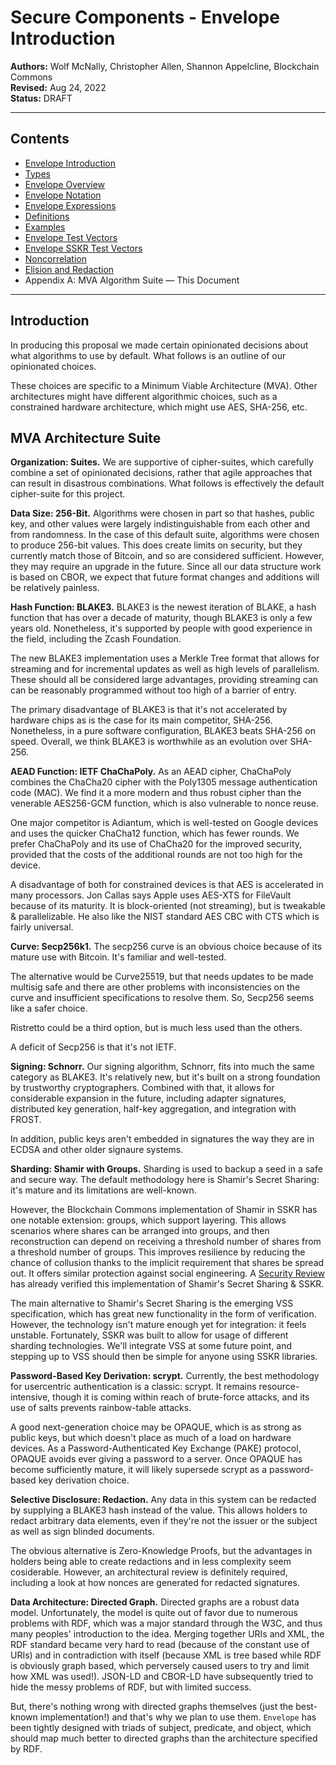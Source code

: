 # Secure Components - Envelope Introduction

**Authors:** Wolf McNally, Christopher Allen, Shannon Appelcline, Blockchain Commons</br>
**Revised:** Aug 24, 2022</br>
**Status:** DRAFT

---

## Contents

* [Envelope Introduction](0-INTRODUCTION.md)
* [Types](1-TYPES.md)
* [Envelope Overview](2-ENVELOPE.md)
* [Envelope Notation](3-ENVELOPE-NOTATION.md)
* [Envelope Expressions](4-ENVELOPE-EXPRESSIONS.md)
* [Definitions](5-DEFINITIONS.md)
* [Examples](6-EXAMPLES.md)
* [Envelope Test Vectors](7-ENVELOPE-TEST-VECTORS.md)
* [Envelope SSKR Test Vectors](8-ENVELOPE-SSKR-TEST-VECTORS.md)
* [Noncorrelation](9-NONCORRELATION.md)
* [Elision and Redaction](10-ELISION-REDACTION.md)
* Appendix A: MVA Algorithm Suite — This Document

---

## Introduction

In producing this proposal we made certain opinionated decisions about what algorithms to use by default. What follows is an outline of our opinionated choices.

These choices are specific to a Minimum Viable Architecture (MVA). Other architectures might have different algorithmic choices, such as a constrained hardware architecture, which might use AES, SHA-256, etc.

## MVA Architecture Suite

**Organization: Suites.** We are supportive of cipher-suites, which carefully combine a set of opinionated decisions, rather that agile approaches that can result in disastrous combinations. What follows is effectively the default cipher-suite for this project.

**Data Size: 256-Bit.** Algorithms were chosen in part so that hashes, public key, and other values were largely indistinguishable from each other and from randomness. In the case of this default suite, algorithms were chosen to produce 256-bit values. This does create limits on security, but they currently match those of Bitcoin, and so are considered sufficient. However, they may require an upgrade in the future. Since all our data structure work is based on CBOR, we expect that future format changes and additions will be relatively painless.

**Hash Function: BLAKE3.** BLAKE3 is the newest iteration of BLAKE, a hash function that has over a decade of maturity, though BLAKE3 is only a few years old. Nonetheless, it's supported by people with good experience in the field, including the Zcash Foundation.

The new BLAKE3 implementation uses a Merkle Tree format that allows for streaming and for incremental updates as well as high levels of parallelism. These should all be considered large advantages, providing streaming can can be reasonably programmed without too high of a barrier of entry.

The primary disadvantage of BLAKE3 is that it's not accelerated by hardware chips as is the case for its main competitor, SHA-256. Nonetheless, in a pure software configuration, BLAKE3 beats SHA-256 on speed. Overall, we think BLAKE3 is worthwhile as an evolution over SHA-256.

**AEAD Function: IETF ChaChaPoly.** As an AEAD cipher, ChaChaPoly combines the ChaCha20 cipher with the Poly1305 message authentication code (MAC). We find it a more modern and thus robust cipher than the venerable AES256-GCM function, which is also vulnerable to nonce reuse.

One major competitor is Adiantum, which is well-tested on Google devices and uses the quicker ChaCha12 function, which has fewer rounds. We prefer ChaChaPoly and its use of ChaCha20 for the improved security, provided that the costs of the additional rounds are not too high for the device.

A disadvantage of both for constrained devices is that AES is accelerated in many processors. Jon Callas says Apple uses AES-XTS for FileVault because of its maturity. It is block-oriented (not streaming), but is tweakable & parallelizable. He also like the NIST standard AES CBC with CTS which is fairly universal.

**Curve: Secp256k1.** The secp256 curve is an obvious choice because of its mature use with Bitcoin. It's familiar and well-tested.

The alternative would be Curve25519, but that needs updates to be made multisig safe and there are other problems with inconsistencies on the curve and insufficient specifications to resolve them. So, Secp256 seems like a safer choice.

Ristretto could be a third option, but is much less used than the others.

A deficit of Secp256 is that it's not IETF.

**Signing: Schnorr.** Our signing algorithm, Schnorr, fits into much the same category as BLAKE3. It's relatively new, but it's built on a strong foundation by trustworthy cryptographers. Combined with that, it allows for considerable expansion in the future, including adapter signatures, distributed key generation, half-key aggregation, and integration with FROST.

In addition, public keys aren't embedded in signatures the way they are in ECDSA and other older signaure systems.

**Sharding: Shamir with Groups.** Sharding is used to backup a seed in a safe and secure way. The default methodology here is Shamir's Secret Sharing: it's mature and its limitations are well-known.

However, the Blockchain Commons implementation of Shamir in SSKR has one notable extension: groups, which support layering. This allows scenarios where shares can be arranged into groups, and then reconstruction can depend on receiving a threshold number of shares from a threshold number of groups. This improves resilience by reducing the chance of collusion thanks to the implicit requirement that shares be spread out. It offers similar protection against social engineering. A [Security Review](https://github.com/BlockchainCommons/bc-sskr/blob/master/SECURITY-REVIEW.md) has already verified this implementation of Shamir's Secret Sharing & SSKR.

The main alternative to Shamir's Secret Sharing is the emerging VSS specification, which has great new functionality in the form of verification. However, the technology isn't mature enough yet for integration: it feels unstable. Fortunately, SSKR was built to allow for usage of different sharding technologies. We'll integrate VSS at some future point, and stepping up to VSS should then be simple for anyone using SSKR libraries.

**Password-Based Key Derivation: scrypt.** Currently, the best methodology for usercentric authentication is a classic: scrypt. It remains resource-intensive, though it is coming within reach of brute-force attacks, and its use of salts prevents rainbow-table attacks.

A good next-generation choice may be OPAQUE, which is as strong as public keys, but which doesn't place as much of a load on hardware devices. As a Password-Authenticated Key Exchange (PAKE) protocol, OPAQUE avoids ever giving a password to a server. Once OPAQUE has become sufficiently mature, it will likely supersede scrypt as a password-based key derivation choice.

**Selective Disclosure: Redaction.** Any data in this system can be redacted by supplying a BLAKE3 hash instead of the value. This allows holders to redact arbitrary data elements, even if they're not the issuer or the subject as well as sign blinded documents.

The obvious alternative is Zero-Knowledge Proofs, but the advantages in holders being able to create redactions and in less complexity seem cosiderable. However, an architectural review is definitely required, including a look at how nonces are generated for redacted signatures.

**Data Architecture: Directed Graph.** Directed graphs are a robust data model. Unfortunately, the model is quite out of favor due to numerous problems with RDF, which was a major standard through the W3C, and thus many peoples' introduction to the idea. Merging together URIs and XML, the RDF standard became very hard to read (because of the constant use of URIs) and in contradiction with itself (because XML is tree based while RDF is obviously graph based, which perversely caused users to try and limit how XML was used!). JSON-LD and CBOR-LD have subsequently tried to hide the messy problems of RDF, but with limited success.

But, there's nothing wrong with directed graphs themselves (just the best-known implementation!) and that's why we plan to use them. `Envelope` has been tightly designed with triads of subject, predicate, and object, which should map much better to directed graphs than the architecture specified by RDF.
